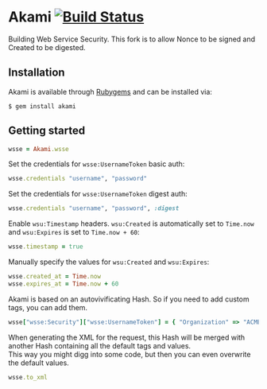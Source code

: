 Akami [![Build Status](http://travis-ci.org/savonrb/akami.png)](http://travis-ci.org/savonrb/akami)
=====

Building Web Service Security. This fork is to allow Nonce to be signed and Created to be digested.


Installation
------------

Akami is available through [Rubygems](http://rubygems.org/gems/akami) and can be installed via:

```
$ gem install akami
```


Getting started
---------------

``` ruby
wsse = Akami.wsse
```

Set the credentials for `wsse:UsernameToken` basic auth:

``` ruby
wsse.credentials "username", "password"
```

Set the credentials for `wsse:UsernameToken` digest auth:

``` ruby
wsse.credentials "username", "password", :digest
```

Enable `wsu:Timestamp` headers. `wsu:Created` is automatically set to `Time.now`
and `wsu:Expires` is set to `Time.now + 60`:

``` ruby
wsse.timestamp = true
```

Manually specify the values for `wsu:Created` and `wsu:Expires`:

``` ruby
wsse.created_at = Time.now
wsse.expires_at = Time.now + 60
```

Akami is based on an autovivificating Hash. So if you need to add custom tags, you can add them.

``` ruby
wsse["wsse:Security"]["wsse:UsernameToken"] = { "Organization" => "ACME" }
```

When generating the XML for the request, this Hash will be merged with another Hash containing
all the default tags and values.  
This way you might digg into some code, but then you can even overwrite the default values.

``` ruby
wsse.to_xml
```
